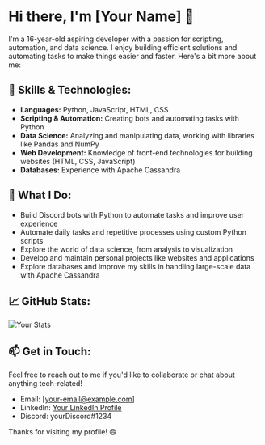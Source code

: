 # Hi there, I'm [Your Name] 👋

I'm a 16-year-old aspiring developer with a passion for scripting, automation, and data science. I enjoy building efficient solutions and automating tasks to make things easier and faster. Here's a bit more about me:

## 🔧 Skills & Technologies:
- **Languages:** Python, JavaScript, HTML, CSS
- **Scripting & Automation:** Creating bots and automating tasks with Python
- **Data Science:** Analyzing and manipulating data, working with libraries like Pandas and NumPy
- **Web Development:** Knowledge of front-end technologies for building websites (HTML, CSS, JavaScript)
- **Databases:** Experience with Apache Cassandra

## 🚀 What I Do:
- Build Discord bots with Python to automate tasks and improve user experience
- Automate daily tasks and repetitive processes using custom Python scripts
- Explore the world of data science, from analysis to visualization
- Develop and maintain personal projects like websites and applications
- Explore databases and improve my skills in handling large-scale data with Apache Cassandra

## 📈 GitHub Stats:
![Your Stats](https://github-readme-stats.vercel.app/api?username=your-github-username&show_icons=true&hide_title=true&hide=prs&count_private=true&theme=radical)

## 📫 Get in Touch:
Feel free to reach out to me if you'd like to collaborate or chat about anything tech-related!  
- Email: [your-email@example.com]  
- LinkedIn: [Your LinkedIn Profile](https://linkedin.com/in/your-profile)  
- Discord: yourDiscord#1234

Thanks for visiting my profile! 😄
